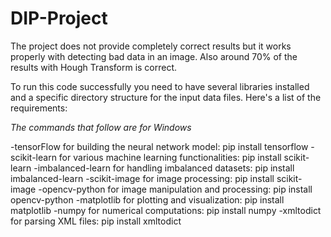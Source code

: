 # DIP-Project

The project does not provide completely correct results but it works properly with detecting bad data in an image. Also around 70% of the results with Hough Transform is correct.

To run this code successfully you need to have several libraries installed and a specific directory structure for the input data files. Here's a list of the requirements:

_The commands that follow are for Windows_

-tensorFlow for building the neural network model: pip install tensorflow
-scikit-learn for various machine learning functionalities: pip install scikit-learn
-imbalanced-learn for handling imbalanced datasets: pip install imbalanced-learn
-scikit-image for image processing: pip install scikit-image
-opencv-python for image manipulation and processing: pip install opencv-python
-matplotlib for plotting and visualization: pip install matplotlib
-numpy for numerical computations: pip install numpy
-xmltodict for parsing XML files: pip install xmltodict
